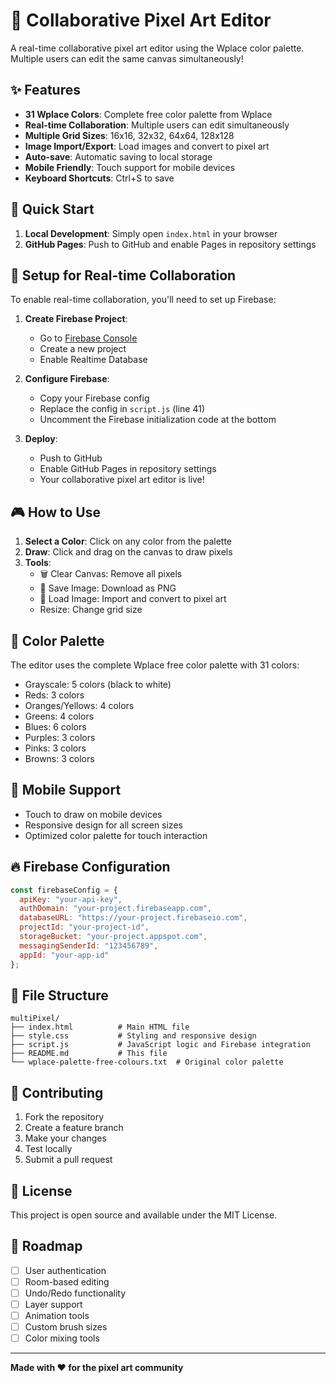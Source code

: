 # 🎨 Collaborative Pixel Art Editor

A real-time collaborative pixel art editor using the Wplace color palette. Multiple users can edit the same canvas simultaneously!

## ✨ Features

- **31 Wplace Colors**: Complete free color palette from Wplace
- **Real-time Collaboration**: Multiple users can edit simultaneously
- **Multiple Grid Sizes**: 16x16, 32x32, 64x64, 128x128
- **Image Import/Export**: Load images and convert to pixel art
- **Auto-save**: Automatic saving to local storage
- **Mobile Friendly**: Touch support for mobile devices
- **Keyboard Shortcuts**: Ctrl+S to save

## 🚀 Quick Start

1. **Local Development**: Simply open `index.html` in your browser
2. **GitHub Pages**: Push to GitHub and enable Pages in repository settings

## 🔧 Setup for Real-time Collaboration

To enable real-time collaboration, you'll need to set up Firebase:

1. **Create Firebase Project**:
   - Go to [Firebase Console](https://console.firebase.google.com/)
   - Create a new project
   - Enable Realtime Database

2. **Configure Firebase**:
   - Copy your Firebase config
   - Replace the config in `script.js` (line 41)
   - Uncomment the Firebase initialization code at the bottom

3. **Deploy**:
   - Push to GitHub
   - Enable GitHub Pages in repository settings
   - Your collaborative pixel art editor is live!

## 🎮 How to Use

1. **Select a Color**: Click on any color from the palette
2. **Draw**: Click and drag on the canvas to draw pixels
3. **Tools**:
   - 🗑️ Clear Canvas: Remove all pixels
   - 💾 Save Image: Download as PNG
   - 📂 Load Image: Import and convert to pixel art
   - Resize: Change grid size

## 🌈 Color Palette

The editor uses the complete Wplace free color palette with 31 colors:
- Grayscale: 5 colors (black to white)
- Reds: 3 colors
- Oranges/Yellows: 4 colors  
- Greens: 4 colors
- Blues: 6 colors
- Purples: 3 colors
- Pinks: 3 colors
- Browns: 3 colors

## 📱 Mobile Support

- Touch to draw on mobile devices
- Responsive design for all screen sizes
- Optimized color palette for touch interaction

## 🔥 Firebase Configuration

```javascript
const firebaseConfig = {
  apiKey: "your-api-key",
  authDomain: "your-project.firebaseapp.com",
  databaseURL: "https://your-project.firebaseio.com",
  projectId: "your-project-id",
  storageBucket: "your-project.appspot.com",
  messagingSenderId: "123456789",
  appId: "your-app-id"
};
```

## 📁 File Structure

```
multiPixel/
├── index.html          # Main HTML file
├── style.css           # Styling and responsive design
├── script.js           # JavaScript logic and Firebase integration
├── README.md           # This file
└── wplace-palette-free-colours.txt  # Original color palette
```

## 🤝 Contributing

1. Fork the repository
2. Create a feature branch
3. Make your changes
4. Test locally
5. Submit a pull request

## 📄 License

This project is open source and available under the MIT License.

## 🎯 Roadmap

- [ ] User authentication
- [ ] Room-based editing
- [ ] Undo/Redo functionality
- [ ] Layer support
- [ ] Animation tools
- [ ] Custom brush sizes
- [ ] Color mixing tools

---

**Made with ❤️ for the pixel art community**
